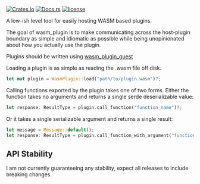 [![Crates.io](https://img.shields.io/crates/v/wasm_plugin_host.svg)](https://crates.io/crates/wasm_plugin_host)
[![Docs.rs](https://docs.rs/wasm_plugin_host/badge.svg)](https://docs.rs/wasm_plugin_host)
[![license](https://img.shields.io/badge/license-MIT-blue.svg)](../LICENSE)


A low-ish level tool for easily hosting WASM based plugins.


The goal of wasm_plugin is to make communicating across the host-plugin
boundary as simple and idiomatic as possible while being unopinionated
 about how you actually use the plugin.
 
Plugins should be written using [wasm_plugin_guest](https://crates.io/crates/wasm_plugin_guest)
 
Loading a plugin is as simple as reading the .wasm file off disk.

```rust
let mut plugin = WasmPlugin::load("path/to/plugin.wasm")?;
```

Calling functions exported by the plugin takes one of two forms. Either
 the function takes no arguments and returns a single serde deserializable
value:

```rust
let response: ResultType = plugin.call_function("function_name")?;
```

Or it takes a single serializable argument and returns a single result:

```rust
let message = Message::default();
let response: ResultType = plugin.call_function_with_argument("function_name", &message)?;
```

## API Stability

I am not currently guaranteeing any stability, expect all releases to include breaking changes.
